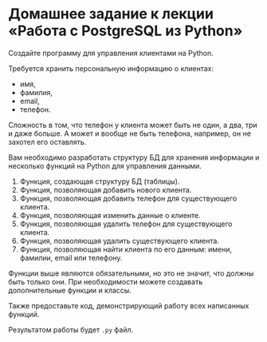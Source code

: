 # Домашнее задание к лекции «Работа с PostgreSQL из Python»

Создайте программу для управления клиентами на Python.

Требуется хранить персональную информацию о клиентах:

- имя,
- фамилия,
- email,
- телефон.

Сложность в том, что телефон у клиента может быть не один, а два, три и даже больше. А может и вообще не быть телефона, например, он не захотел его оставлять.

Вам необходимо разработать структуру БД для хранения информации и несколько функций на Python для управления данными.

1. Функция, создающая структуру БД (таблицы).
1. Функция, позволяющая добавить нового клиента.
1. Функция, позволяющая добавить телефон для существующего клиента.
1. Функция, позволяющая изменить данные о клиенте.
1. Функция, позволяющая удалить телефон для существующего клиента.
1. Функция, позволяющая удалить существующего клиента.
1. Функция, позволяющая найти клиента по его данным: имени, фамилии, email или телефону.

Функции выше являются обязательными, но это не значит, что должны быть только они. При необходимости можете создавать дополнительные функции и классы.

Также предоставьте код, демонстрирующий работу всех написанных функций.

Результатом работы будет `.py` файл.


